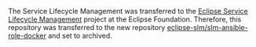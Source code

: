 The Service Lifecycle Management was transferred to the [Eclipse Service Lifecycle Management](https://projects.eclipse.org/projects/dt.slm) project at the Eclipse Foundation. Therefore, this repository was transferred to the new repository [eclipse-slm/slm-ansible-role-docker](https://github.com/eclipse-slm/slm-ansible-role-docker) and set to archived.
